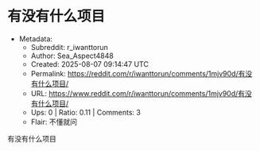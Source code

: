 # 有没有什么项目

- Metadata:
  - Subreddit: r_iwanttorun
  - Author: Sea_Aspect4848
  - Created: 2025-08-07 09:14:47 UTC
  - Permalink: https://reddit.com/r/iwanttorun/comments/1mjv90d/有没有什么项目/
  - URL: https://www.reddit.com/r/iwanttorun/comments/1mjv90d/有没有什么项目/
  - Ups: 0 | Ratio: 0.11 | Comments: 3
  - Flair: 不懂就问


有没有什么项目

